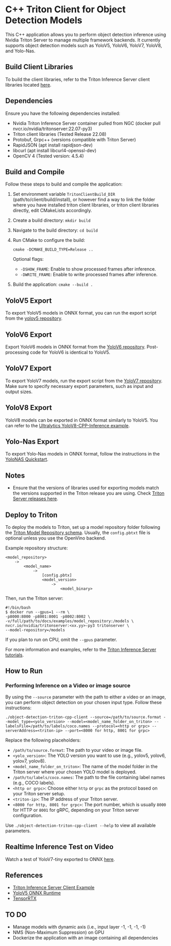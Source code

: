 # C++ Triton Client for Object Detection Models

This C++ application allows you to perform object detection inference using Nvidia Triton Server to manage multiple framework backends. It currently supports object detection models such as YoloV5, YoloV6, YoloV7, YoloV8, and Yolo-Nas.

## Build Client Libraries

To build the client libraries, refer to the Triton Inference Server client libraries located [here](https://github.com/triton-inference-server/client/tree/r22.08).

## Dependencies

Ensure you have the following dependencies installed:

- Nvidia Triton Inference Server container pulled from NGC (docker pull nvcr.io/nvidia/tritonserver:22.07-py3)
- Triton client libraries (Tested Release 22.08)
- Protobuf, Grpc++ (versions compatible with Triton Server)
- RapidJSON (apt install rapidjson-dev)
- libcurl (apt install libcurl4-openssl-dev)
- OpenCV 4 (Tested version: 4.5.4)

## Build and Compile

Follow these steps to build and compile the application:

1. Set environment variable `TritonClientBuild_DIR` (path/to/client/build/install), or however find a way to link the folder where you have installed triton client libraries, or triton client libraries directly, edit CMakeLists accordingly.
2. Create a build directory: `mkdir build`
3. Navigate to the build directory: `cd build`
4. Run CMake to configure the build:

   ```shell
   cmake -DCMAKE_BUILD_TYPE=Release ..
   ```
   
   Optional flags:
   - `-DSHOW_FRAME`: Enable to show processed frames after inference.
   - `-DWRITE_FRAME`: Enable to write processed frames after inference.
   
5. Build the application: `cmake --build .`

## YoloV5 Export

To export YoloV5 models in ONNX format, you can run the export script from the [yolov5 repository](https://github.com/ultralytics/yolov5/issues/251).

## YoloV6 Export

Export YoloV6 models in ONNX format from the [YoloV6 repository](https://github.com/meituan/YOLOv6/tree/main/deploy/ONNX). Post-processing code for YoloV6 is identical to YoloV5.

## YoloV7 Export

To export YoloV7 models, run the export script from the [YoloV7 repository](https://github.com/WongKinYiu/yolov7#export). Make sure to specify necessary export parameters, such as input and output sizes.

## YoloV8 Export

YoloV8 models can be exported in ONNX format similarly to YoloV5. You can refer to the [Ultralytics YoloV8-CPP-Inference example](https://github.com/ultralytics/ultralytics/tree/main/examples/YOLOv8-CPP-Inference).

## Yolo-Nas Export

To export Yolo-Nas models in ONNX format, follow the instructions in the [YoloNAS Quickstart](https://github.com/Deci-AI/super-gradients/blob/master/documentation/source/YoloNASQuickstart.md#export-to-onnx).

## Notes

- Ensure that the versions of libraries used for exporting models match the versions supported in the Triton release you are using. Check [Triton Server releases here](https://github.com/triton-inference-server/server/releases).

## Deploy to Triton

To deploy the models to Triton, set up a model repository folder following the [Triton Model Repository schema](https://github.com/triton-inference-server/server/blob/main/docs/model_repository.md). Usually, the `config.pbtxt` file is optional unless you use the OpenVino backend.

Example repository structure:

```
<model_repository>
    -> 
        <model_name>
            -> 
                [config.pbtx]
                <model_version>
                    ->
                        <model_binary>
```

Then, run the Triton server:

```shell
#!/bin/bash
$ docker run --gpus=1 --rm \
-p8000:8000 -p8001:8001 -p8002:8002 \
-v/full/path/to/docs/examples/model_repository:/models \
nvcr.io/nvidia/tritonserver:<xx.yy>-py3 tritonserver \
--model-repository=/models
```

If you plan to run on CPU, omit the `--gpus` parameter.

For more information and examples, refer to the [Triton Inference Server tutorials](https://github.com/triton-inference-server/tutorials).

## How to Run
### Performing Inference on a Video or image source
By using the `--source` parameter with the path to either a video or an image, you can perform object detection on your chosen input type. Follow these instructions:

```shell
./object-detection-triton-cpp-client --source=/path/to/source.format --model_type=<yolo_version> --model=<model_name_folder_on_triton> --labelsFile=/path/to/labels/coco.names --protocol=<http or grpc> --serverAddress=<triton-ip> --port=<8000 for http, 8001 for grpc>
```

Replace the following placeholders:
- `/path/to/source.format`: The path to your video or image file.
- `<yolo_version>`: The YOLO version you want to use (e.g., yolov5, yolov6, yolov7, yolov8).
- `<model_name_folder_on_triton>`: The name of the model folder in the Triton server where your chosen YOLO model is deployed.
- `/path/to/labels/coco.names`: The path to the file containing label names (e.g., COCO labels).
- `<http or grpc>`: Choose either `http` or `grpc` as the protocol based on your Triton server setup.
- `<triton-ip>`: The IP address of your Triton server.
- `<8000 for http, 8001 for grpc>`: The port number, which is usually `8000` for HTTP or `8001` for gRPC, depending on your Triton server configuration.

Use `./object-detection-triton-cpp-client --help` to view all available parameters.

## Realtime Inference Test on Video

Watch a test of YoloV7-tiny exported to ONNX [here](https://youtu.be/lke5TcbP2a0).

## References

- [Triton Inference Server Client Example](https://github.com/triton-inference-server/client/blob/r21.08/src/c%2B%2B/examples/image_client.cc)
- [YoloV5 ONNX Runtime](https://github.com/itsnine/yolov5-onnxruntime)
- [TensorRTX](https://github.com/wang-xinyu/tensorrtx)

## TO DO

- Manage models with dynamic axis (i.e., input layer -1, -1, -1, -1)
- NMS (Non-Maximum Suppression) on GPU
- Dockerize the application with an image containing all dependencies
